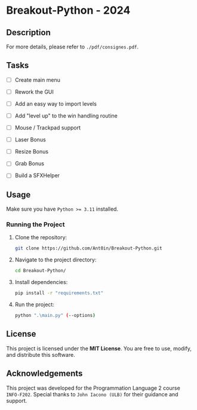 # Breakout-Python - 2024

## Description

For more details, please refer to `./pdf/consignes.pdf`.

## Tasks

- [ ] Create main menu
- [ ] Rework the GUI
- [ ] Add an easy way to import levels
- [ ] Add "level up" to the win handling routine
- [ ] Mouse / Trackpad support
- [ ] Laser Bonus
- [ ] Resize Bonus
- [ ] Grab Bonus
- [ ] Build a SFXHelper 


## Usage

Make sure you have `Python >= 3.11` installed.


### Running the Project

1. Clone the repository:

   ```bash
   git clone https://github.com/Ant0in/Breakout-Python.git
   ```

2. Navigate to the project directory:

   ```bash
   cd Breakout-Python/
   ```

3. Install dependencies:
   
   ```bash
   pip install -r "requirements.txt"
   ```

4. Run the project:

   ```bash
   python ".\main.py" (--options)
   ```

## License

This project is licensed under the **MIT License**. You are free to use, modify, and distribute this software.

## Acknowledgements

This project was developed for the Programmation Language 2 course `INFO-F202`. Special thanks to `John Iacono (ULB)` for their guidance and support.

